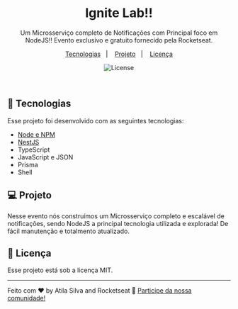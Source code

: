 <h1 align="center"> Ignite Lab!!  </h1>

<p align="center">
Um Microsserviço completo de Notificações com Principal foco em NodeJS!! Evento exclusivo e gratuito fornecido pela Rocketseat.
</p>

<p align="center">
  <a href="#-tecnologias">Tecnologias</a>&nbsp;&nbsp;&nbsp;|&nbsp;&nbsp;&nbsp;
  <a href="#-projeto">Projeto</a>&nbsp;&nbsp;&nbsp;|&nbsp;&nbsp;&nbsp;
  <a href="#memo-licença">Licença</a>
</p>

<p align="center">
  <img alt="License" src="https://img.shields.io/static/v1?label=license&message=MIT&color=49AA26&labelColor=000000">
</p>

<br>

## 🚀 Tecnologias

Esse projeto foi desenvolvido com as seguintes tecnologias:

- [Node e NPM](https://nodejs.org/)
- [NestJS](https://nestjs.com/)
- TypeScript
- JavaScript e JSON
- Prisma
- Shell

## 💻 Projeto

Nesse evento nós construímos um Microsserviço completo e escalável de notificações, sendo NodeJS a principal tecnologia utilizada e explorada! De fácil manutenção e totalmento atualizado.

## :memo: Licença

Esse projeto está sob a licença MIT.

---

Feito com ♥ by Atila Silva and Rocketseat :wave: [Participe da nossa comunidade!](https://discord.gg/rocketseat)

